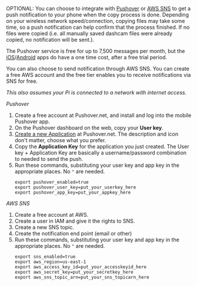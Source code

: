 OPTIONAL: You can choose to integrate with [Pushover](https://pushover.net) or [AWS SNS](https://aws.com) to get a push notification to your phone when the copy process is done. Depending on your wireless network speed/connection, copying files may take some time, so a push notification can help confirm that the process finished. If no files were copied (i.e. all manually saved dashcam files were already copied, no notification will be sent.).

The Pushover service is free for up to 7,500 messages per month, but the [iOS](https://pushover.net/clients/ios)/[Android](https://pushover.net/clients/android) apps do have a one time cost, after a free trial period.

You can also choose to send notification through AWS SNS. You can create a free AWS account and the free tier enables you to receive notifications via SNS for free.

*This also assumes your Pi is connected to a network with internet access.*

*Pushover*
1. Create a free account at Pushover.net, and install and log into the mobile Pushover app. 
1. On the Pushover dashboard on the web, copy your **User key**. 
1. [Create a new Application](https://pushover.net/apps/build) at Pushover.net. The description and icon don't matter, choose what you prefer. 
1. Copy the **Application Key** for the application you just created. The User key + Application Key are basically a username/password combination to needed to send the push. 
1. Run these commands, substituting your user key and app key in the appropriate places. No `"` are needed. 
    ```
    export pushover_enabled=true
    export pushover_user_key=put_your_userkey_here
    export pushover_app_key=put_your_appkey_here
    ```

*AWS SNS*
1. Create a free account at AWS.
1. Create a user in IAM and give it the rights to SNS.
1. Create a new SNS topic.
1. Create the notification end point (email or other)
1. Run these commands, substituting your user key and app key in the appropriate places. No `"` are needed. 
    ```
    export sns_enabled=true
    export aws_region=us-east-1
    export aws_access_key_id=put_your_accesskeyid_here
    export aws_secret_key=put_your_secretkey_here
    export aws_sns_topic_arn=put_your_sns_topicarn_here
    ```

